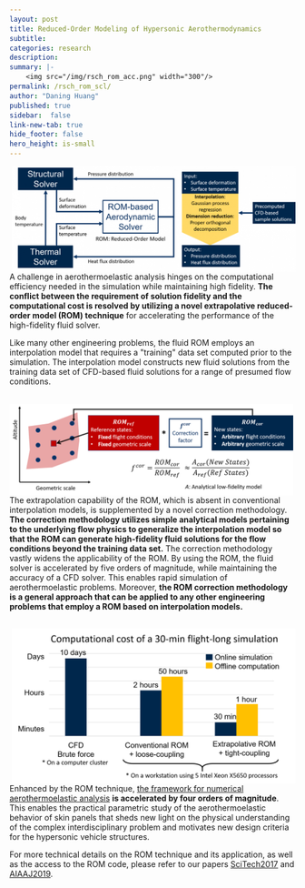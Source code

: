 ```yaml
---
layout: post
title: Reduced-Order Modeling of Hypersonic Aerothermodynamics
subtitle:
categories: research
description:
summary: |-
    <img src="/img/rsch_rom_acc.png" width="300"/>
permalink: /rsch_rom_scl/
author: "Daning Huang"
published: true
sidebar:  false
link-new-tab: true
hide_footer: false
hero_height: is-small
---
```


<img src="/img/rsch_rom_str.png" align="right" width="500px"/>

A challenge in aerothermoelastic analysis hinges on the computational efficiency needed in the simulation while maintaining high fidelity. **The conflict between the requirement of solution fidelity and the computational cost is resolved by utilizing a novel extrapolative reduced-order model (ROM) technique** for accelerating the performance of the high-fidelity fluid solver.

Like many other engineering problems, the fluid ROM employs an interpolation model that requires a "training" data set computed prior to the simulation. The interpolation model constructs new fluid solutions from the training data set of CFD-based fluid solutions for a range of presumed flow conditions.

<br clear="right"/>

<img src="/img/rsch_rom_scl.png" align="left" width="500px"/>

The extrapolation capability of the ROM, which is absent in conventional interpolation models, is supplemented by a novel correction methodology. **The correction methodology utilizes simple analytical models pertaining to the underlying flow physics to generalize the interpolation model so that the ROM can generate high-fidelity fluid solutions for the flow conditions beyond the training data set.** The correction methodology vastly widens the applicability of the ROM. By using the ROM, the fluid solver is accelerated by five orders of magnitude, while maintaining the accuracy of a CFD solver. This enables rapid simulation of aerothermoelastic problems. Moreover, **the ROM correction methodology is a general approach that can be applied to any other engineering problems that employ a ROM based on interpolation models.**

<br clear="left"/>

<img src="/img/rsch_rom_acc.png" align="right" width="500px"/>

Enhanced by the ROM technique, [the framework for numerical aerothermoelastic analysis](/rsch_hypate) **is accelerated by four orders of magnitude**. This enables the practical parametric study of the aerothermoelastic behavior of skin panels that sheds new light on the physical understanding of the complex interdisciplinary problem and motivates new design criteria for the hypersonic vehicle structures.

For more technical details on the ROM technique and its application, as well as the access to the ROM code, please refer to our papers [SciTech2017](http://doi.org/10.2514/6.2017-1601) and [AIAAJ2019](http://doi.org/10.2514/1.J057499).

<br clear="right"/>

